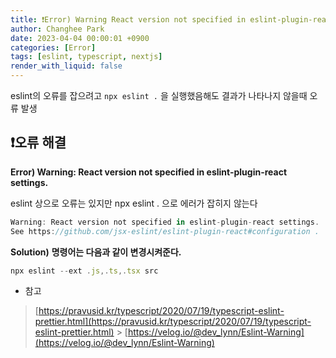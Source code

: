 ```yaml
---
title: ❗️Error) Warning React version not specified in eslint-plugin-react settings.
author: Changhee Park
date: 2023-04-04 00:00:01 +0900
categories: [Error]
tags: [eslint, typescript, nextjs]
render_with_liquid: false
---
```


eslint의 오류를 잡으려고 `npx eslint .` 을 실행했음해도 결과가 나타나지 않을때 오류 발생

## ❗️오류 해결

**Error) Warning: React version not specified in eslint-plugin-react settings.**

eslint 상으로 오류는 있지만 npx eslint . 으로 에러가 잡히지 않는다

```jsx
Warning: React version not specified in eslint-plugin-react settings.
See https://github.com/jsx-eslint/eslint-plugin-react#configuration .
```

**Solution)** **명령어는 다음과 같이 변경시켜준다.**

```jsx
npx eslint --ext .js,.ts,.tsx src
```

- 참고

> [https://pravusid.kr/typescript/2020/07/19/typescript-eslint-prettier.html](https://pravusid.kr/typescript/2020/07/19/typescript-eslint-prettier.html) > [https://velog.io/@dev_lynn/Eslint-Warning](https://velog.io/@dev_lynn/Eslint-Warning)
